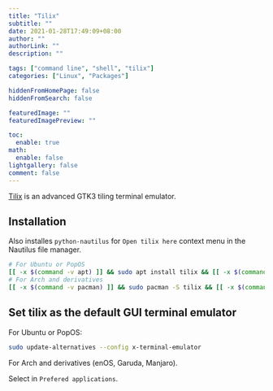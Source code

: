 ```yaml
---
title: "Tilix"
subtitle: ""
date: 2021-01-28T17:49:09+08:00
author: ""
authorLink: ""
description: ""

tags: ["command line", "shell", "tilix"]
categories: ["Linux", "Packages"]

hiddenFromHomePage: false
hiddenFromSearch: false

featuredImage: ""
featuredImagePreview: ""

toc:
  enable: true
math:
  enable: false
lightgallery: false
comment: false
---
```


[Tilix](https://gnunn1.github.io/tilix-web/) is an advanced GTK3 tiling terminal emulator.

<!--more-->

## Installation

Also installes `python-nautilus` for `Open tilix here` context menu in the Nautilus file manager.

```bash
# For Ubuntu or PopOS
[[ -x $(command -v apt) ]] && sudo apt install tilix && [[ -x $(command -v nautilus) ]] && sudo apt install python-nautilus
# For Arch and derivatives
[[ -x $(command -v pacman) ]] && sudo pacman -S tilix && [[ -x $(command -v nautilus) ]] && sudo pacman -S python-nautilus
```

## Set tilix as the default GUI terminal emulator

For Ubuntu or PopOS:

```bash
sudo update-alternatives --config x-terminal-emulator
```

For Arch and derivatives (enOS, Garuda, Manjaro).

Select in `Prefered applications`.
